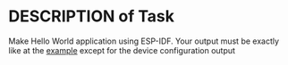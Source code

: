 # DESCRIPTION of Task

Make Hello World application using ESP-IDF. Your output must be exactly like at the [example](https://docs.espressif.com/projects/esp-idf/en/stable/get-started/index.html#monitor) except for the device configuration output